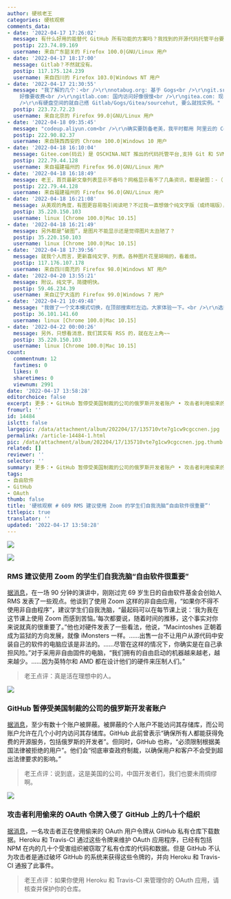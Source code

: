 ```yaml
---
author: 硬核老王
categories: 硬核观察
comments_data:
- date: '2022-04-17 17:26:02'
  message: 有什么好用的能替代 GitHub 所有功能的方案吗？我找到的开源代码托管平台要么功能简单，要么难以维护或已经不维护，要么难以使用，真心求推荐。
  postip: 223.74.89.169
  username: 来自广东韶关的 Firefox 100.0|GNU/Linux 用户
- date: '2022-04-17 18:17:00'
  message: Gitlab？不然就没有。
  postip: 117.175.124.239
  username: 来自四川的 Firefox 103.0|Windows NT 用户
- date: '2022-04-17 21:30:55'
  message: "我了解的几个：<br />\r\nnotabug.org: 基于 Gogs<br />\r\ngit.sr.ht: 基于 sourcehut,
    好像要收费<br />\r\ngitlab.com: 国内访问好像很慢<br />\r\ngitea.com: 现在好像有5个仓库的限制<br />\r\n<br
    />\r\n有硬盘空间的就自己搭 Gitlab/Gogs/Gitea/sourcehut, 要么就找实例。"
  postip: 223.72.72.23
  username: 来自北京的 Firefox 99.0|GNU/Linux 用户
- date: '2022-04-18 09:35:45'
  message: "codeup.aliyun.com<br />\r\n确实要防备老美，我平时都用 阿里云的 Codeup 作为备选。"
  postip: 222.90.82.37
  username: 来自陕西西安的 Chrome 100.0|Windows 10 用户
- date: '2022-04-18 16:10:04'
  message: Gitee.com(码云) 是 OSCHINA.NET 推出的代码托管平台,支持 Git 和 SVN,提供免费的私有仓库托管。
  postip: 222.79.44.128
  username: 来自福建福州的 Firefox 96.0|GNU/Linux 用户
- date: '2022-04-18 16:18:49'
  message: 老王，首页最新文章列表显示不香吗？网格显示看不了几条资讯，都是破图：-（（ 我们只想看消息呢&nbsp;&nbsp;：-&gt;
  postip: 222.79.44.128
  username: 来自福建福州的 Firefox 96.0|GNU/Linux 用户
- date: '2022-04-18 16:21:08'
  message: 从美观的角度，有图更容易吸引阅读吧？不过我一直想做个纯文字版（或终端版），或许这个比较符合你的需要？大家发表一下看法。
  postip: 35.220.150.103
  username: linux [Chrome 100.0|Mac 10.15]
- date: '2022-04-18 16:21:49'
  message: 另外都是“破图”，是图片不能显示还是觉得图片太丑陋了？
  postip: 35.220.150.103
  username: linux [Chrome 100.0|Mac 10.15]
- date: '2022-04-18 17:39:56'
  message: 就我个人而言，更新喜纯文字、列表。各种图片花里胡哨的，看着烦。
  postip: 117.176.107.178
  username: 来自四川南充的 Firefox 98.0|Windows NT 用户
- date: '2022-04-20 13:55:21'
  message: 附议。纯文字，简捷明快。
  postip: 59.46.234.39
  username: 来自辽宁大连的 Firefox 99.0|Windows 7 用户
- date: '2022-04-21 10:49:48'
  message: "我做了一个文本模式切换，在顶部搜索栏左边。大家体验一下。<br />\r\n选择文本模式后，默认记忆该选择 90 天。<br />\r\n目前暂时在手机版还看不到。"
  postip: 36.101.141.60
  username: linux [Chrome 100.0|Mac 10.15]
- date: '2022-04-22 00:00:26'
  message: 另外，只想看消息，我们其实有 RSS 的，就在左上角~~
  postip: 35.220.150.103
  username: linux [Chrome 100.0|Mac 10.15]
count:
  commentnum: 12
  favtimes: 0
  likes: 0
  sharetimes: 0
  viewnum: 2991
date: '2022-04-17 13:58:28'
editorchoice: false
excerpt: 更多：• GitHub 暂停受美国制裁的公司的俄罗斯开发者账户 • 攻击者利用偷来的 OAuth 令牌入侵了 GitHub 上的几十个组织
fromurl: ''
id: 14484
islctt: false
largepic: /data/attachment/album/202204/17/135710vte7g1cw9cgccnen.jpg
permalink: /article-14484-1.html
pic: /data/attachment/album/202204/17/135710vte7g1cw9cgccnen.jpg.thumb.jpg
related: []
reviewer: ''
selector: ''
summary: 更多：• GitHub 暂停受美国制裁的公司的俄罗斯开发者账户 • 攻击者利用偷来的 OAuth 令牌入侵了 GitHub 上的几十个组织
tags:
- 自由软件
- GitHub
- OAuth
thumb: false
title: '硬核观察 # 609 RMS 建议使用 Zoom 的学生们自我洗脑“自由软件很重要”'
titlepic: true
translator: ''
updated: '2022-04-17 13:58:28'
---
```


![](/data/attachment/album/202204/17/135710vte7g1cw9cgccnen.jpg)


![](/data/attachment/album/202204/17/135719fq6aqqgq6sgazgk7.jpg)


### RMS 建议使用 Zoom 的学生们自我洗脑“自由软件很重要”


[据消息](https://media.libreplanet.org/u/libreplanet/m/the-state-of-the-free-software-movement/)，在一场 90 分钟的演讲中，刚刚过完 69 岁生日的自由软件基金会创始人 RMS 发表了一些观点。他谈到了使用 Zoom 这样的非自由应用，“如果你不得不使用非自由程序”，建议学生们自我洗脑，“最起码可以在每节课上说：‘我为我在这节课上使用 Zoom 而感到苦恼。’每次都要说，随着时间的推移，这个事实对你来说就真的很重要了。”他也对硬件发表了一些看法，他说，“Macintoshes 正朝着成为监狱的方向发展，就像 iMonsters 一样。……出售一台不让用户从源代码中安装自己的软件的电脑应该是非法的。……尽管在这样的情况下，你确实是在自己承担风险。”对于采用非自由固件的电脑，“我们拥有的自由启动的机器越来越老，越来越少。……因为英特尔和 AMD 都在设计他们的硬件来压制人们。”



> 
> 老王点评：真是活在理想中的人。
> 
> 
> 


![](/data/attachment/album/202204/17/135730a740e0gla9jl01cc.jpg)


### GitHub 暂停受美国制裁的公司的俄罗斯开发者账户


[据消息](https://www.bleepingcomputer.com/news/security/github-suspends-accounts-of-russian-devs-at-sanctioned-companies/)，至少有数十个账户被屏蔽。被屏蔽的个人账户不能访问其存储库，而公司账户允许在几个小时内访问其存储库。GitHub 此前曾表示“确保所有人都能获得免费的开源服务，包括俄罗斯的开发者”。但同时，GitHub 也称，“必须限制根据美国法律被拒绝的用户”。他们会“彻底审查政府制裁，以确保用户和客户不会受到超出法律要求的影响。”



> 
> 老王点评：说到底，这是美国的公司，中国开发者们，我们也要未雨绸缪啊。
> 
> 
> 


![](/data/attachment/album/202204/17/135748d070z9vdhjlvhpo0.jpg)


### 攻击者利用偷来的 OAuth 令牌入侵了 GitHub 上的几十个组织


[据消息](https://github.blog/2022-04-15-security-alert-stolen-oauth-user-tokens/)，一名攻击者正在使用偷来的 OAuth 用户令牌从 GitHub 私有仓库下载数据。Heroku 和 Travis-CI 通过这些令牌来维护 OAuth 应用程序，已经有包括 NPM 在内的几十个受害组织被窃取了私有仓库的代码和数据。但是 GitHub 不认为攻击者是通过破坏 GitHub 的系统来获得这些令牌的，并向 Heroku 和 Travis-CI 通报了此事件。



> 
> 老王点评：如果你使用 Heroku 和 Travis-CI 来管理你的 OAuth 应用，请核查并保护你的仓库。
> 
> 
>